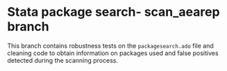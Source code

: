 # Stata package search- scan_aearep branch

This branch contains robustness tests on the `packagesearch.ado` file and cleaning code to obtain information on packages used and false positives detected during the scanning process.



